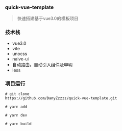 ### quick-vue-template

> 快速搭建基于vue3.0的模板项目

### 技术栈

- vue3.0
- vite
- unocss
- naive-ui
- 自动路由，自动引入组件及申明
- less

### 项目运行

```
# git clone 
https://github.com/DanyZzzzz/quick-vue-template.git

# yarn add

# yarn dev 

# yarn build 

```